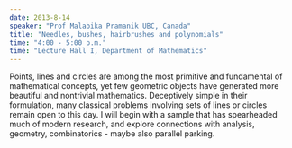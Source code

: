 ```yaml
---
date: 2013-8-14
speaker: "Prof Malabika Pramanik UBC, Canada"
title: "Needles, bushes, hairbrushes and polynomials"
time: "4:00 - 5:00 p.m." 
time: "Lecture Hall I, Department of Mathematics"
---
```

Points, lines and circles are among the most primitive and fundamental of mathematical concepts, yet few geometric objects have generated more beautiful and nontrivial mathematics. Deceptively simple in their formulation, many classical problems involving sets of lines or circles remain open to this day. I will begin with a sample that has spearheaded much of modern research, and explore connections with analysis, geometry, combinatorics - maybe also parallel parking.
